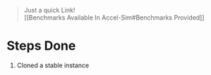 > Just a quick Link!  
> [[Benchmarks Available In Accel-Sim#Benchmarks Provided]]

# Steps Done

1. Cloned a stable instance
